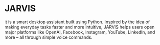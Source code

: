 # JARVIS
 it is  a smart desktop assistant built using Python. Inspired by the idea of making everyday tasks faster and more intuitive, JARVIS helps users open major platforms like OpenAI, Facebook, Instagram, YouTube, LinkedIn, and more – all through simple voice commands. 
